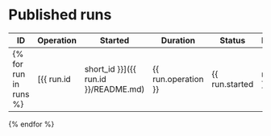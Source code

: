 # Published runs

| ID | Operation | Started | Duration | Status | Label |
| -- | --------- | ------- | -------- | ------ | ----- |
{% for run in runs %}| [{{ run.id|short_id }}]({{ run.id }}/README.md) | {{ run.operation }} | {{ run.started|nbsp }} | {{ run.duration|nbsp }} | {{ run.status|nbsp }} | {{ run.label|nbsp }} |
{% endfor %}
